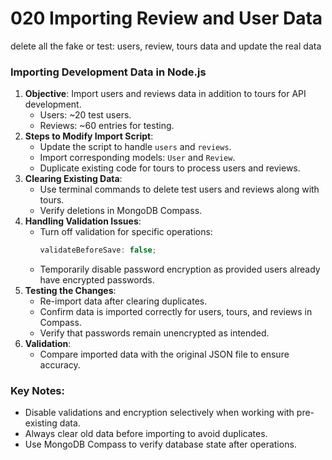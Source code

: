 # 020 Importing Review and User Data

delete all the fake or test: users, review, tours data
and update the real data

### Importing Development Data in Node.js

1. **Objective**: Import users and reviews data in addition to tours for API development.
   - Users: ~20 test users.
   - Reviews: ~60 entries for testing.
2. **Steps to Modify Import Script**:
   - Update the script to handle `users` and `reviews`.
   - Import corresponding models: `User` and `Review`.
   - Duplicate existing code for tours to process users and reviews.
3. **Clearing Existing Data**:
   - Use terminal commands to delete test users and reviews along with tours.
   - Verify deletions in MongoDB Compass.
4. **Handling Validation Issues**:
   - Turn off validation for specific operations:
     ```jsx
     validateBeforeSave: false;
     ```
   - Temporarily disable password encryption as provided users already have encrypted passwords.
5. **Testing the Changes**:
   - Re-import data after clearing duplicates.
   - Confirm data is imported correctly for users, tours, and reviews in Compass.
   - Verify that passwords remain unencrypted as intended.
6. **Validation**:
   - Compare imported data with the original JSON file to ensure accuracy.

### Key Notes:

- Disable validations and encryption selectively when working with pre-existing data.
- Always clear old data before importing to avoid duplicates.
- Use MongoDB Compass to verify database state after operations.
